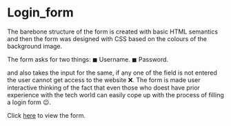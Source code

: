 # Login_form
The barebone structure of the form is created with basic HTML semantics and then the form was designed with CSS based on the colours of the background image. 

The form asks for two things:
◼ Username.
◼ Password.

and also takes the input for the same, if any one of the field is not entered the user cannot get access to the website ❌.
The form is made user interactive thinking of the fact that even those who doest have prior experience with the tech world can easily cope up with the process of filling a login form 😉.

Click [here](https://suvo28.github.io/Login_form/) to view the form.
